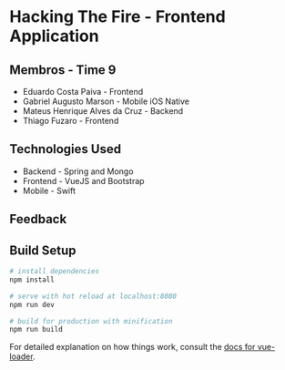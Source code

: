 # Hacking The Fire - Frontend Application

## Membros - Time 9

* Eduardo Costa Paiva - Frontend
* Gabriel Augusto Marson - Mobile iOS Native
* Mateus Henrique Alves da Cruz - Backend 
* Thiago Fuzaro - Frontend

## Technologies Used

* Backend - Spring and Mongo
* Frontend - VueJS and Bootstrap
* Mobile - Swift

## Feedback

## Build Setup

``` bash
# install dependencies
npm install

# serve with hot reload at localhost:8080
npm run dev

# build for production with minification
npm run build
```

For detailed explanation on how things work, consult the [docs for vue-loader](http://vuejs.github.io/vue-loader).
